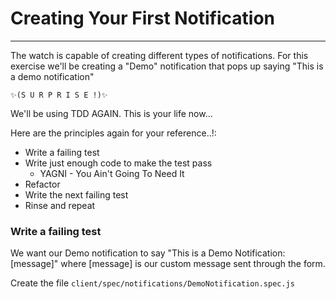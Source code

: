 # Creating Your First Notification
***
The watch is capable of creating different types of notifications. For this exercise we'll be creating a "Demo" notification that pops up saying "This is a demo notification"

    ✨(S U R P R I S E !)✨

 We'll be using TDD AGAIN. This is your life now...

Here are the principles again for your reference..!:
* Write a failing test
* Write just enough code to make the test pass
    * YAGNI - You Ain't Going To Need It
* Refactor
* Write the next failing test
* Rinse and repeat

### Write a failing test
We want our Demo notification to say "This is a Demo Notification: [message]" where [message] is our custom message sent through the form. 

Create the file `client/spec/notifications/DemoNotification.spec.js`


### 



